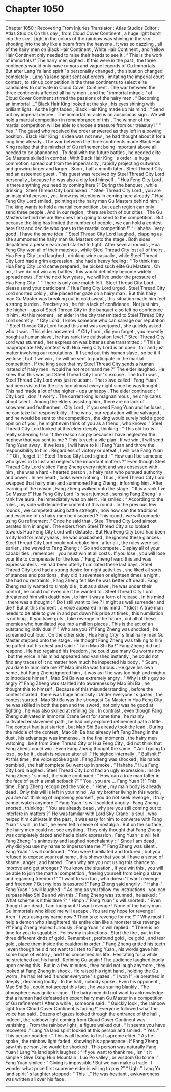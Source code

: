 
# Chapter 1050


---

Chapter 1050 : Recovering From Injuries
Translator :
Atlas Studios
Editor :
Atlas Studios
On this day , from Cloud Cover Continent , a huge light burst into the sky .
Light in the colors of the rainbow was shining in the sky , shooting into the sky like a beam from the heavens .
It was so dazzling , all of the hairy men on Black Hair Continent , White Hair Continent , and Yellow Hair Continent only needed to raise their heads to see it .
“ This is the work of immortals !” The hairy men sighed .
If this were in the past , the three continents would only have rumors and vague legends of Gu Immortals .
But after Lang Ya land spirit ’ s personality changed , the situation changed completely .
Lang Ya land spirit sent out orders , imitating the imperial court contest , to stir up competition in the three continents to select elite candidates to cultivate in Cloud Cover Continent .
The war between the three continents affected all hairy men , and the ‘ immortal miracle ’ of Cloud Cover Continent stirred the passions of the hairy men .
“ Becoming an immortal …” Black Hair King looked at the sky , his eyes shining with brilliant light .
As the light faded , Black Hair King made up his mind : “ Send out my imperial decree . The immortal miracle is an auspicious sign . We will hold a martial competition in remembrance of this . The winner of the martial competition will be able to choose a treasure from our treasury !”
“ Yes .” The guard who received the order answered as they left in a bowing position .
Black Hair King ’ s idea was not new , he had thought about it for a long time already .
The war between the three continents made Black Hair King realize that the mindset of Gu refinement being important above all needed to be abandoned . To deal with the future battles , he needed elite Gu Masters skilled in combat .
With Black Hair King ’ s order , a huge commotion spread out from the imperial city , rapidly projecting outwards and growing larger and larger .
Soon , half a month later .
Steel Thread City had an esteemed guest .
This guest was received by Steel Thread City Lord personally , because he was also a city lord himself .
“ Hua Feng City Lord , is there anything you need by coming here ?” During the banquet , while drinking , Steel Thread City Lord asked .
“ Steel Thread City Lord , you are an insightful person , you know my intentions in coming here already .” Hua Feng City Lord smiled , pointing at the hairy man Gu Masters behind him : “ The king wants to hold a martial competition , but each region can only send three people . And in our region , there are both of our cities . The Gu Masters behind me are the ones I am going to send to the competition . But because the king has limited the number of people , we can hold a contest here first and decide who goes to the martial competition !”
“ Hahaha . Very good , I have the same idea .” Steel Thread City Lord laughed , clapping as she summoned the hairy man Gu Masters onto the stage .
Both sides dispatched a person each and started to fight .
After several rounds , Hua Feng City won all of their matches , while Steel Thread City lost all of theirs .
Hua Feng City Lord laughed , drinking wine casually , while Steel Thread City Lord had a grim expression , she had a heavy feeling : “ To think that Hua Feng City Lord came prepared , he picked such elite Gu Masters . Oh no , if we do not win any battles , this would definitely become widely spread news . For the next few years , we will live under the pressure of Hua Feng City .”
“ There is only one match left , Steel Thread City Lord , please send your participant .” Hua Feng City Lord urged .
Steel Thread City Lord snorted coldly , she placed her gaze on a hairy man .
But this hairy man Gu Master was breaking out in cold sweat , this situation made him feel a strong burden . Precisely so , he felt a lack of confidence .
Not just him , the higher - ups of Steel Thread City in the banquet also felt no confidence in him .
At this moment , an elder in the city transmitted to Steel Thread City Lord secretly : “ City Lord , I know someone who can salvage our reputation .”
Steel Thread City Lord heard this and was overjoyed , she quickly asked who it was .
This elder answered : “ City Lord , did you forget , you recently bought a human slave , he has rank five cultivation level .”
Steel Thread City Lord was stunned , her expression was bitter as she transmitted : “ This is inappropriate ! My contest with Hua Feng City Lord is an open , fair and just matter involving our reputations . If I send out this human slave , so be it if we lose , but if we win , he will be sent to participate in the martial competition . If the king sees that my Steel Thread City sends a human instead of hairy men , would he not reprimand me ?”
The elder laughed .
He knew that this was just Steel Thread City Lord ’ s excuse .
The truth was , Steel Thread City Lord was just reluctant .
That slave called ‘ Fang Yuan ’ had been visited by the city lord almost every night since he was bought . This had made a lot of the higher - ups unhappy .
The elder continued : “ City Lord , don ’ t worry . The current king is magnanimous , he only cares about talent . Among the elders assisting him , there are no lack of snowmen and feathermen . City Lord , if you send Fang Yuan and he loses , he can take full responsibility . If he wins , our reputation will be salvaged , and he would be sent to the competition , the king would surely hold a good opinion of you , he might even think of you as a friend , who knows .”
Steel Thread City Lord looked at this elder deeply , thinking : “ This old fox is really scheming ! Isn ’ t the reason simply because I have neglected the nephew that you sent to me ? This is such a vile plan . If we win , I will send Fang Yuan away . If we lose , I will have to kill Fang Yuan and throw the responsibility to him . Regardless of victory or defeat , I will lose Fang Yuan .”
“ Oh , forget it !” Steel Thread City Lord sighed : “ How can I be someone who gives in to lust and neglects the important matters ?”
Even though Steel Thread City Lord visited Fang Zheng every night and was obsessed with him , she was a hard - hearted person , a hairy man who pursued authority and power .
In her heart , looks were nothing .
Thus , Steel Thread City Lord swapped that hairy man and summoned Fang Zheng , informing him .
After learning of the reason , Fang Zheng walked onto the stage .
“ It is a rank five Gu Master !” Hua Feng City Lord ’ s heart jumped , sensing Fang Zheng ’ s rank five aura , he immediately was on alert .
He smiled : “ According to the rules , my side will decide the content of this round . In the previous few rounds , we competed using battle strength , now how can the traditions and essence of us hairy men be discarded ? This round , we will compete using Gu refinement .”
Once he said that , Steel Thread City Lord almost berated him in anger .
The elders from Steel Thread City also looked towards Hua Feng City Lord with distaste .
But Hua Feng City Lord had been a city lord for many years , he was unabashed , he ignored these glances .
Steel Thread City Lord could not rebuke him , after all , the rules were set earlier , she waved to Fang Zheng : “ Go and compete . Display all of your capabilities , remember , you must win at all costs . If you lose , you will lose your life to compensate for the loss .”
Fang Zheng heard this and was expressionless .
He had been utterly humiliated these last days . Steel Thread City Lord had a strong desire for night activities , she liked all sorts of stances and positions , they did it seventeen or eighteen times a night , she had no restraints , Fang Zheng felt like he was better off dead .
Fang Zheng really wanted to simply die , but as a slave , he was under their control , he could not even die if he wanted to .
Steel Thread City Lord threatened him with death now , to him it was a form of release .
In his mind , there was a thought : “ Do I still want to live ? I might as well surrender and die !’
But at this moment , a voice appeared in his mind : “ Idiot ! A true man needs to be able to give in and put down his pride at times , this humiliation is nothing . If you have guts , take revenge in the future , cut all of these enemies who humiliated you into a million pieces . This is the act of an outstanding individual !”
“ Who are you ?!” Fang Zheng was shocked , he screamed out loud .
On the other side , Hua Feng City ’ s final hairy man Gu Master stepped onto the stage .
He thought Fang Zheng was talking to him , he puffed out his chest and said : “ I am Mao Shi Ba !”
Fang Zheng did not respond .
He had regained his freedom , he could use many Gu worms now , but the voice in his mind appeared and vanished instantly , he could not find any traces of it no matter how much he inspected his body .
“ Scum , you dare to humiliate me ?!” Mao Shi Ba was furious .
He gave his own name , but Fang Zheng ignored him , it was as if he was too high and mighty to introduce himself , Mao Shi Ba was extremely angry .
“ Why is this guy so angry ?” Fang Zheng was startled into awareness by Mao Shi Ba , he thought this to himself .
Because of this misunderstanding , before the contest started , there was huge animosity .
Under everyone ’ s gazes , the contest started .
Mao Shi Ba was the strongest Gu Master in Hua Feng City , he was skilled in both the pen and the sword , not only was he good at fighting , he was also skilled at refining Gu .
In contrast , even though Fang Zheng cultivated in Immortal Crane Sect for some time , he mainly cultivated enslavement path , he had only explored refinement path a little .
The contest had just started , but Mao Shi Ba already took the lead .
During the middle of the contest , Mao Shi Ba had already left Fang Zheng in the dust , his advantage was immense .
In the final moments , the hairy men watching , be it from Steel Thread City or Hua Feng City , did not think that Fang Zheng could win .
Even Fang Zheng thought the same .
“ Am I going to lose , so be it , death is release after all .” He sighed internally .
“ Bullshit !” At this time , the voice spoke again .
Fang Zheng was shocked , his hands trembled , the half complete Gu went up in smoke .
“ Hahaha .” Hua Feng City Lord laughed .
Steel Thread City Lord had an ugly expression .
Inside Fang Zheng ’ s mind , the voice continued : “ How can a true man falter in the face of such a small setback ?”
“ You , you are … Fang Yuan ?!” This time , Fang Zheng recognized the voice .
“ Hehe , my main body is already dead . Only this will is left in your mind . As my brother living in this world , you are not thinking of improving yourself , you do not seek revenge , I truly cannot watch anymore !” Fang Yuan ’ s will scolded angrily .
Fang Zheng snorted , thinking : “ You are already dead , why are you still coming out to interfere in matters ?”
He was familiar with Lord Sky Crane ’ s soul , who helped him cultivate in the past , it was easy for him to converse with Fang Yuan ’ s will , in fact , he even felt a sense of nostalgia .
But on the surface , the hairy men could not see anything . They only thought that Fang Zheng was completely dazed and had a blank expression .
Fang Yuan ’ s will felt Fang Zheng ’ s animosity and laughed nonchalantly : “ Since I am dead , why did you use my name to impersonate me ?”
Fang Zheng was silent .
Fang Yuan ’ s will continued : “ You were humiliated and tortured , but you refused to expose your real name , this shows that you still have a sense of shame , anger , and hatred . Then why are you not using this chance to improve and get stronger ? You know the situation , if you win this , you will be able to join the martial competition , freeing yourself from being a slave and regaining freedom !”
“ I want to win too , who doesn ’ t want revenge and freedom ? But my loss is assured !” Fang Zheng said angrily .
“ Haha .” Fang Yuan ’ s will laughed : “ As long as you follow my instructions , you can surpass Mao Shi Ba and win this .”
Fang Zheng was stunned , he asked : “ What scheme is it this time ?”
“ Hmph .” Fang Yuan ’ s will snorted : “ Even though I am dead , I am indignant ! I want revenge ! None of the hairy man Gu Immortals who killed me will escape . You are my hope for revenge ! Aren ’ t you using my name now ? Then take revenge for me !”
“ Why must I help a demon who slaughtered his entire clan like a monster take revenge ?!” Fang Zheng replied furiously .
Fang Yuan ’ s will replied : “ There is no time for you to squabble . Follow my instructions . Start the fire , put in the three different kinds of gold . Remember , profound gold , ice gold , and tear gold , place them inside the cauldron in order .”
Fang Zheng gritted his teeth , even though he did not want to listen to Fang Yuan , his words gave him some hope of victory , and this concerned his life .
Hesitating for a while , he stretched out his hand .
Refining Gu again !
The audience laughed loudly upon seeing this .
But in a few minutes , they could not laugh anymore , they looked at Fang Zheng in shock .
He raised his right hand , holding the Gu worm , he had refined it under everyone ’ s gazes .
“ I won !” He breathed in deeply , declaring loudly .
In the hall , nobody spoke .
Even his opponent , Mao Shi Ba , could not accept this fact , he was staring blankly .
The atmosphere was quite unique .
The hairy men did not want to acknowledge that a human had defeated an expert hairy man Gu Master in a competition of Gu refinement !
After a while , someone said : “ Quickly look , the rainbow light from Cloud Cover Continent is fading !”
Everyone followed what the voice had said .
Dozens of gazes looked through the entrance of the hall , indeed , the rainbow light coming from Cloud Cover Continent was vanishing .
From the rainbow light , a figure walked out .
“ It seems you have recovered .” Lang Ya land spirit looked at this person and smiled .
“ Yes .” This person nodded : “ This is all thanks to first supreme elder .”
As he spoke , the rainbow light faded , showing his appearance .
If Fang Zheng saw this person , he would be shocked .
This person was naturally Fang Yuan !
Lang Ya land spirit laughed : “ If you want to thank me , isn ’ t it simple ? Give Dang Hun Mountain , Luo Po valley , or wisdom Gu to me .”
Fang Yuan smiled : “ Giving is impossible ! But we can make a trade . I wonder what price first supreme elder is willing to pay ?”
“ Ugh .” Lang Ya land spirit ’ s laughter stopped : “ This …”
He was hesitant , awkwardness was written all over his face .

---

